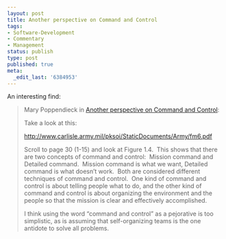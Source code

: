 ```yaml
---
layout: post
title: Another perspective on Command and Control
tags:
- Software-Development
- Commentary
- Management
status: publish
type: post
published: true
meta:
  _edit_last: '6384953'
---
```

<p>An interesting find:</p>

<blockquote>Mary Poppendieck in <a href="http://tech.groups.yahoo.com/group/leanagilescrum/message/830">Another perspective on Command and Control</a>:<br>
<p>Take a look at this:</p>

<p><a href="http://www.carlisle.army.mil/pksoi/StaticDocuments/Army/fm6.pdf">http://www.carlisle.army.mil/pksoi/StaticDocuments/Army/fm6.pdf</a></p>

<p>Scroll to page 30 (1-15) and look at Figure 1.4.&#160; This shows that there are two concepts of command and control:&#160; Mission command and Detailed command.&#160; Mission command is what we want, Detailed command is what doesn&rsquo;t work.&#160; Both are considered different techniques of command and control.&#160; One kind of command and control is about telling people what to do, and the other kind of command and control is about organizing the environment and the people so that the mission is clear and effectively accomplished.&#160;</p>

<p>I think using the word &ldquo;command and control&rdquo; as a pejorative is too simplistic, as is assuming that self-organizing teams is the one antidote to solve all problems.</p>
</blockquote>
